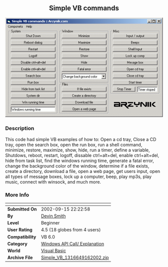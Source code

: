 ﻿<div align="center">

## Simple VB commands

<img src="PIC2002916043508470.GIF">
</div>

### Description

This code had simple VB examples of how to: Open a cd tray, Close a CD tray, open the search box, open the run box, run a shell command, minimize, restore, maximize, show, hide, run a timer, define a variable, Shutdows, reboot, restart, logoff, dissable ctrl+alt+del, enable ctrl+alt+del, hide from task list, find the windows running time, generate a fatal error, change the background color of the window, determine if a file exists, create a directory, download a file, open a web page, get users input, open all types of message boxes, lock up a computer, beep, play mp3s, play music, connect with winsock, and much more.
 
### More Info
 


<span>             |<span>
---                |---
**Submitted On**   |2002-09-15 22:22:58
**By**             |[Devin Smith](https://github.com/Planet-Source-Code/PSCIndex/blob/master/ByAuthor/devin-smith.md)
**Level**          |Beginner
**User Rating**    |4.5 (18 globes from 4 users)
**Compatibility**  |VB 6\.0
**Category**       |[Windows API Call/ Explanation](https://github.com/Planet-Source-Code/PSCIndex/blob/master/ByCategory/windows-api-call-explanation__1-39.md)
**World**          |[Visual Basic](https://github.com/Planet-Source-Code/PSCIndex/blob/master/ByWorld/visual-basic.md)
**Archive File**   |[Simple\_VB\_1316649162002\.zip](https://github.com/Planet-Source-Code/devin-smith-simple-vb-commands__1-39036/archive/master.zip)








